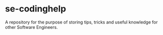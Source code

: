 # se-codinghelp
A repository for the purpose of storing tips, tricks and useful knowledge for other Software Engineers.
